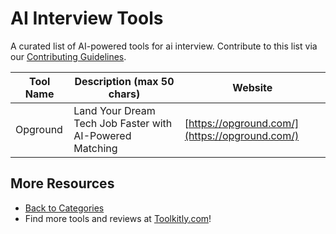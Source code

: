 # AI Interview Tools

A curated list of AI-powered tools for ai interview. Contribute to this list via our [Contributing Guidelines](https://github.com/ToolkitlyAI/awesome-ai-tools/blob/master/CONTRIBUTING.md).

| Tool Name | Description (max 50 chars) | Website |
|-----------|----------------------------|---------|
| Opground | Land Your Dream Tech Job Faster with AI-Powered Matching | [https://opground.com/](https://opground.com/) |

## More Resources
- [Back to Categories](https://github.com/ToolkitlyAI/awesome-ai-tools/blob/master/README.md)
- Find more tools and reviews at [Toolkitly.com](https://toolkitly.com)!
